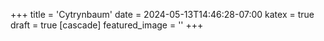 +++
title = 'Cytrynbaum'
date = 2024-05-13T14:46:28-07:00
katex = true
draft = true
[cascade]
  featured_image = ''
+++
